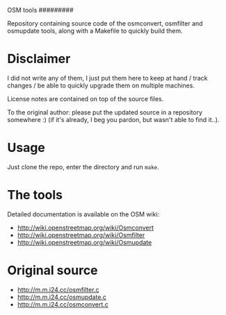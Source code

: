 OSM tools
#########

Repository containing source code of the osmconvert, osmfilter and osmupdate tools,
along with a Makefile to quickly build them.

Disclaimer
==========

I did not write any of them, I just put them here to keep at hand / track changes /
be able to quickly upgrade them on multiple machines.

License notes are contained on top of the source files.

To the original author: please put the updated source in a repository somewhere :)
(if it's already, I beg you pardon, but wasn't able to find it..).


Usage
=====

Just clone the repo, enter the directory and run ``make``.


The tools
=========

Detailed documentation is available on the OSM wiki:

* http://wiki.openstreetmap.org/wiki/Osmconvert
* http://wiki.openstreetmap.org/wiki/Osmfilter
* http://wiki.openstreetmap.org/wiki/Osmupdate


Original source
===============

* http://m.m.i24.cc/osmfilter.c
* http://m.m.i24.cc/osmupdate.c
* http://m.m.i24.cc/osmconvert.c
